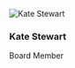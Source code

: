 ![Kate Stewart](https://github.com/chaoss/community/blob/main/governance/board/images/kate-stewart.jpg)

### Kate Stewart
Board Member
